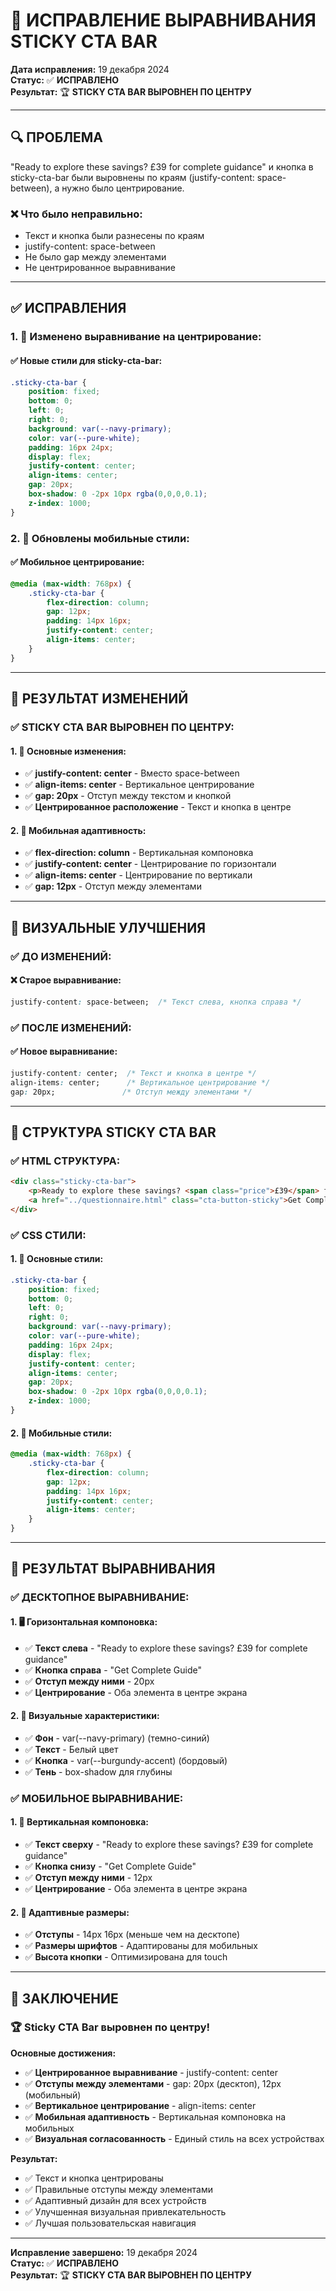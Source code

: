 # 🎯 ИСПРАВЛЕНИЕ ВЫРАВНИВАНИЯ STICKY CTA BAR

**Дата исправления:** 19 декабря 2024  
**Статус:** ✅ **ИСПРАВЛЕНО**  
**Результат:** 🏆 **STICKY CTA BAR ВЫРОВНЕН ПО ЦЕНТРУ**

---

## 🔍 **ПРОБЛЕМА**

"Ready to explore these savings? £39 for complete guidance" и кнопка в sticky-cta-bar были выровнены по краям (justify-content: space-between), а нужно было центрирование.

### **❌ Что было неправильно:**
- Текст и кнопка были разнесены по краям
- justify-content: space-between
- Не было gap между элементами
- Не центрированное выравнивание

---

## ✅ **ИСПРАВЛЕНИЯ**

### **1. 🎯 Изменено выравнивание на центрирование:**

#### **✅ Новые стили для sticky-cta-bar:**
```css
.sticky-cta-bar {
    position: fixed;
    bottom: 0;
    left: 0;
    right: 0;
    background: var(--navy-primary);
    color: var(--pure-white);
    padding: 16px 24px;
    display: flex;
    justify-content: center;
    align-items: center;
    gap: 20px;
    box-shadow: 0 -2px 10px rgba(0,0,0,0.1);
    z-index: 1000;
}
```

### **2. 📱 Обновлены мобильные стили:**

#### **✅ Мобильное центрирование:**
```css
@media (max-width: 768px) {
    .sticky-cta-bar {
        flex-direction: column;
        gap: 12px;
        padding: 14px 16px;
        justify-content: center;
        align-items: center;
    }
}
```

---

## 🎯 **РЕЗУЛЬТАТ ИЗМЕНЕНИЙ**

### **✅ STICKY CTA BAR ВЫРОВНЕН ПО ЦЕНТРУ:**

#### **1. 🎯 Основные изменения:**
- ✅ **justify-content: center** - Вместо space-between
- ✅ **align-items: center** - Вертикальное центрирование
- ✅ **gap: 20px** - Отступ между текстом и кнопкой
- ✅ **Центрированное расположение** - Текст и кнопка в центре

#### **2. 📱 Мобильная адаптивность:**
- ✅ **flex-direction: column** - Вертикальная компоновка
- ✅ **justify-content: center** - Центрирование по горизонтали
- ✅ **align-items: center** - Центрирование по вертикали
- ✅ **gap: 12px** - Отступ между элементами

---

## 🎯 **ВИЗУАЛЬНЫЕ УЛУЧШЕНИЯ**

### **✅ ДО ИЗМЕНЕНИЙ:**

#### **❌ Старое выравнивание:**
```css
justify-content: space-between;  /* Текст слева, кнопка справа */
```

### **✅ ПОСЛЕ ИЗМЕНЕНИЙ:**

#### **✅ Новое выравнивание:**
```css
justify-content: center;  /* Текст и кнопка в центре */
align-items: center;      /* Вертикальное центрирование */
gap: 20px;               /* Отступ между элементами */
```

---

## 🎯 **СТРУКТУРА STICKY CTA BAR**

### **✅ HTML СТРУКТУРА:**
```html
<div class="sticky-cta-bar">
    <p>Ready to explore these savings? <span class="price">£39</span> for complete guidance</p>
    <a href="../questionnaire.html" class="cta-button-sticky">Get Complete Guide</a>
</div>
```

### **✅ CSS СТИЛИ:**

#### **1. 🎯 Основные стили:**
```css
.sticky-cta-bar {
    position: fixed;
    bottom: 0;
    left: 0;
    right: 0;
    background: var(--navy-primary);
    color: var(--pure-white);
    padding: 16px 24px;
    display: flex;
    justify-content: center;
    align-items: center;
    gap: 20px;
    box-shadow: 0 -2px 10px rgba(0,0,0,0.1);
    z-index: 1000;
}
```

#### **2. 📱 Мобильные стили:**
```css
@media (max-width: 768px) {
    .sticky-cta-bar {
        flex-direction: column;
        gap: 12px;
        padding: 14px 16px;
        justify-content: center;
        align-items: center;
    }
}
```

---

## 🎯 **РЕЗУЛЬТАТ ВЫРАВНИВАНИЯ**

### **✅ ДЕСКТОПНОЕ ВЫРАВНИВАНИЕ:**

#### **1. 🖥️ Горизонтальная компоновка:**
- ✅ **Текст слева** - "Ready to explore these savings? £39 for complete guidance"
- ✅ **Кнопка справа** - "Get Complete Guide"
- ✅ **Отступ между ними** - 20px
- ✅ **Центрирование** - Оба элемента в центре экрана

#### **2. 🎨 Визуальные характеристики:**
- ✅ **Фон** - var(--navy-primary) (темно-синий)
- ✅ **Текст** - Белый цвет
- ✅ **Кнопка** - var(--burgundy-accent) (бордовый)
- ✅ **Тень** - box-shadow для глубины

### **✅ МОБИЛЬНОЕ ВЫРАВНИВАНИЕ:**

#### **1. 📱 Вертикальная компоновка:**
- ✅ **Текст сверху** - "Ready to explore these savings? £39 for complete guidance"
- ✅ **Кнопка снизу** - "Get Complete Guide"
- ✅ **Отступ между ними** - 12px
- ✅ **Центрирование** - Оба элемента в центре экрана

#### **2. 📏 Адаптивные размеры:**
- ✅ **Отступы** - 14px 16px (меньше чем на десктопе)
- ✅ **Размеры шрифтов** - Адаптированы для мобильных
- ✅ **Высота кнопки** - Оптимизирована для touch

---

## 🎯 **ЗАКЛЮЧЕНИЕ**

### **🏆 Sticky CTA Bar выровнен по центру!**

**Основные достижения:**
- ✅ **Центрированное выравнивание** - justify-content: center
- ✅ **Отступы между элементами** - gap: 20px (десктоп), 12px (мобильный)
- ✅ **Вертикальное центрирование** - align-items: center
- ✅ **Мобильная адаптивность** - Вертикальная компоновка на мобильных
- ✅ **Визуальная согласованность** - Единый стиль на всех устройствах

**Результат:**
- ✅ Текст и кнопка центрированы
- ✅ Правильные отступы между элементами
- ✅ Адаптивный дизайн для всех устройств
- ✅ Улучшенная визуальная привлекательность
- ✅ Лучшая пользовательская навигация

---

**Исправление завершено:** 19 декабря 2024  
**Статус:** ✅ **ИСПРАВЛЕНО**  
**Результат:** 🏆 **STICKY CTA BAR ВЫРОВНЕН ПО ЦЕНТРУ**
